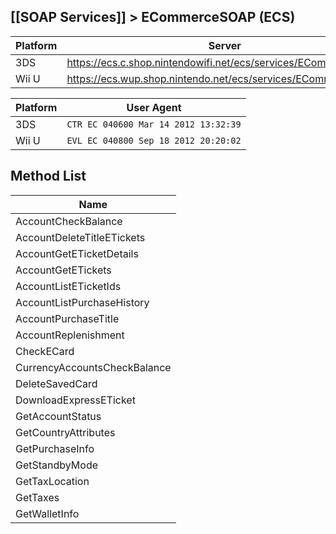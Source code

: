 ## [[SOAP Services]] > ECommerceSOAP (ECS)

| Platform | Server |
| --- | --- |
| 3DS | https://ecs.c.shop.nintendowifi.net/ecs/services/ECommerceSOAP |
| Wii U | https://ecs.wup.shop.nintendo.net/ecs/services/ECommerceSOAP |

| Platform | User Agent |
| --- | --- |
| 3DS | `CTR EC 040600 Mar 14 2012 13:32:39` |
| Wii U | `EVL EC 040800 Sep 18 2012 20:20:02` |

## Method List
| Name |
| --- |
| AccountCheckBalance |
| AccountDeleteTitleETickets |
| AccountGetETicketDetails |
| AccountGetETickets |
| AccountListETicketIds |
| AccountListPurchaseHistory |
| AccountPurchaseTitle |
| AccountReplenishment |
| CheckECard |
| CurrencyAccountsCheckBalance |
| DeleteSavedCard |
| DownloadExpressETicket |
| GetAccountStatus |
| GetCountryAttributes |
| GetPurchaseInfo |
| GetStandbyMode |
| GetTaxLocation |
| GetTaxes |
| GetWalletInfo |